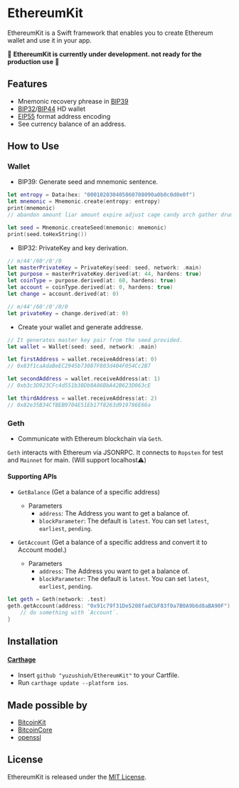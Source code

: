 # EthereumKit

EthereumKit is a Swift framework that enables you to create Ethereum wallet and use it in your app.

🚨 __EthereumKit is currently under development. not ready for the production use__ 🚨

## Features
- Mnemonic recovery phrease in [BIP39](https://github.com/bitcoin/bips/blob/master/bip-0039.mediawiki)
- [BIP32](https://github.com/bitcoin/bips/blob/master/bip-0032.mediawiki)/[BIP44](https://github.com/bitcoin/bips/blob/master/bip-0044.mediawiki) HD wallet
- [EIP55](https://github.com/ethereum/EIPs/blob/master/EIPS/eip-55.md) format address encoding
- See currency balance of an address.

## How to Use

### Wallet

- BIP39: Generate seed and mnemonic sentence.

```swift
let entropy = Data(hex: "000102030405060708090a0b0c0d0e0f")
let mnemonic = Mnemonic.create(entropy: entropy)
print(mnemonic)
// abandon amount liar amount expire adjust cage candy arch gather drum buyer

let seed = Mnemonic.createSeed(mnemonic: mnemonic)
print(seed.toHexString())
```

- BIP32: PrivateKey and key derivation.

```swift
// m/44'/60'/0'/0
let masterPrivateKey = PrivateKey(seed: seed, network: .main)
let purpose = masterPrivateKey.derived(at: 44, hardens: true)
let coinType = purpose.derived(at: 60, hardens: true)
let account = coinType.derived(at: 0, hardens: true)
let change = account.derived(at: 0)

// m/44'/60'/0'/0/0
let privateKey = change.derived(at: 0)
```


- Create your wallet and generate addresse.

```swift
// It generates master key pair from the seed provided.
let wallet = Wallet(seed: seed, network: .main)

let firstAddress = wallet.receiveAddress(at: 0)
// 0x83f1caAdaBeEC2945b73087F803d404F054Cc2B7

let secondAddress = wallet.receiveAddress(at: 1)
// 0xb3c3D923CFc4d551b38Db8A86BbA42B623D063cE

let thirdAddress = wallet.receiveAddress(at: 2)
// 0x82e35B34CfBEB9704E51Eb17f8263d919786E66a

```

### Geth

- Communicate with Ethereum blockchain via `Geth`.

`Geth` interacts with Ethereum via JSONRPC. It connects to `Ropsten` for test and `Mainnet` for main. (Will support localhost⚠️)

#### Supporting APIs
- `GetBalance` (Get a balance of a specific address)
    - Parameters
        - `address`: The Address you want to get a balance of.
        - `blockParameter`: The default is `latest`. You can set `latest`, `earliest`, `pending`.

- `GetAccount` (Get a balance of a specific address and convert it to Account model.)
    - Parameters
        - `address`: The Address you want to get a balance of.
        - `blockParameter`: The default is `latest`. You can set `latest`, `earliest`, `pending`.


```swift
let geth = Geth(network: .test)
geth.getAccount(address: "0x91c79f31De5208fadCbF83f0a7B0A9b6d8aBA90F") { result in
    // do something with `Account`.
}
```

## Installation
#### [Carthage](https://github.com/Carthage/Carthage)

- Insert `github "yuzushioh/EthereumKit"` to your Cartfile.
- Run `carthage update --platform ios`.

## Made possible by
- [BitcoinKit](https://github.com/kishikawakatsumi/BitcoinKit)
- [BitcoinCore](https://github.com/oleganza/CoreBitcoin)
- [openssl](https://github.com/openssl/openssl)

## License
EthereumKit is released under the [MIT License](LICENSE.md).
